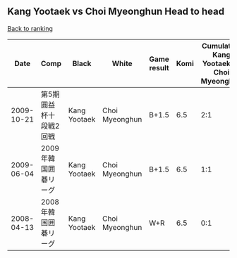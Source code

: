 ## Kang Yootaek vs Choi Myeonghun Head to head

[Back to ranking](../../index.md)




| **Date** | **Comp** | **Black** | **White** | **Game result** | **Komi** | **Cumulative Kang Yootaek vs Choi Myeonghun** | **Kang Yootaek streak** | **Choi Myeonghun streak** | 
| --- | --- | --- | --- | --- | --- | --- | --- | --- |
| 2009-10-21 | 第5期圓益杯十段戦2回戦 | Kang Yootaek | Choi Myeonghun | B+1.5 | 6.5 | 2:1 | 2 | 0 | 
| 2009-06-04 | 2009年韓国囲碁リーグ | Kang Yootaek | Choi Myeonghun | B+1.5 | 6.5 | 1:1 | 1 | 0 | 
| 2008-04-13 | 2008年韓国囲碁リーグ | Kang Yootaek | Choi Myeonghun | W+R | 6.5 | 0:1 | 0 | 1 |




